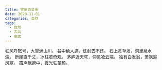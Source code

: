 ```yaml
---
title: 雪崖奇景图
date: 2020-11-01
categories: 自然
tags:
  - 自然
  - 古风
  - 豪放
---
```


狂风呼怒号，大雪满山川。
谷中绝人迹，仗剑去不还。<!--more-->
石上灵草发，洞里泉水湍。
断崖直千丈，冰柱若奇观。
茅庐近天穹，仰见凌云端。
独有白发翁，萧飒迎风寒。
笛声飘邈中，霞光驻童颜。

